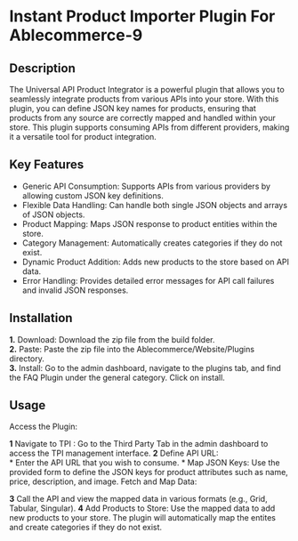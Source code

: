 # Instant Product Importer Plugin For Ablecommerce-9
## Description
The Universal API Product Integrator is a powerful plugin that allows you to seamlessly integrate products from various APIs into your store. With this plugin, you can define JSON key names for products, ensuring that products from any source are correctly mapped and handled within your store. This plugin supports consuming APIs from different providers, making it a versatile tool for product integration.

## Key Features
* Generic API Consumption: Supports APIs from various providers by allowing custom JSON key definitions.
* Flexible Data Handling: Can handle both single JSON objects and arrays of JSON objects.
* Product Mapping: Maps JSON response to product entities within the store.
* Category Management: Automatically creates categories if they do not exist.
* Dynamic Product Addition: Adds new products to the store based on API data.
* Error Handling: Provides detailed error messages for API call failures and invalid JSON responses.

## Installation

**1.** Download: Download the zip file from the build folder.  
**2.** Paste: Paste the zip file into the Ablecommerce/Website/Plugins directory.  
**3.** Install: Go to the admin dashboard, navigate to the plugins tab, and find the FAQ Plugin under the general category. Click on install.  

## Usage
Access the Plugin:

**1**  Navigate to TPI : Go to the Third Party Tab in the admin dashboard to access the TPI management interface.
**2**  Define API URL:  
    * Enter the API URL that you wish to consume.
    * Map JSON Keys: Use the provided form to define the JSON keys for product attributes such as name, price, description, and image.
Fetch and Map Data:

**3** Call the API and view the mapped data in various formats (e.g., Grid, Tabular, Singular).
**4** Add Products to Store:
Use the mapped data to add new products to your store. The plugin will automatically map the entites and create categories if they do not exist.
